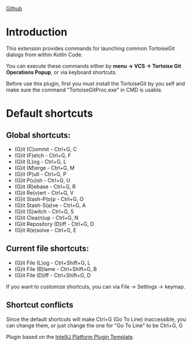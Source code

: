 <!-- Plugin description -->
[Github](https://github.com/yikunZ/tortoise-git-caller)
# Introduction
This extension provides commands for launching common TortoiseGit dialogs from within Kotlin Code.

You can execute these commands either by **menu -> VCS -> Tortoise Git Operations Popup**, or via keyboard shortcuts.

Before use this plugin, first you must install the TortoiseGit by you self and make sure the command "TortoiseGitProc.exe" in CMD is usable.

# Default shortcuts

## Global shortcuts:

- (G)it (C)ommit - Ctrl+G, C
- (G)it (F)etch - Ctrl+G, F
- (G)it (L)og - Ctrl+G, L
- (G)it (M)erge - Ctrl+G, M
- (G)it (P)ull - Ctrl+G, P
- (G)it P(u)sh - Ctrl+G, U
- (G)it (R)ebase - Ctrl+G, R
- (G)it Re(v)ert - Ctrl+G, V
- (G)it Stash-P(o)p - Ctrl+G, O
- (G)it Stash-S(a)ve - Ctrl+G, A
- (G)it (S)witch - Ctrl+G, S
- (G)it Clea(n)up - Ctrl+G, N
- (G)it Repository (D)iff - Ctrl+G, D
- (G)it R(e)solve - Ctrl+G, E

## Current file shortcuts:
- (G)it File (L)og - Ctrl+Shift+G, L
- (G)it File (B)lame - Ctrl+Shift+G, B
- (G)it File (D)iff - Ctrl+Shift+G, D

If you want to customize shortcuts, you can via File -> Settings -> keymap.

## Shortcut conflicts
Since the default shortcuts will make Ctrl+G (Go To Line) inaccessible, you can change them, or just change the one for "Go To Line" to be Ctrl+G, G
<!-- Plugin description end -->

Plugin based on the [IntelliJ Platform Plugin Template][template].

[template]: https://github.com/JetBrains/intellij-platform-plugin-template